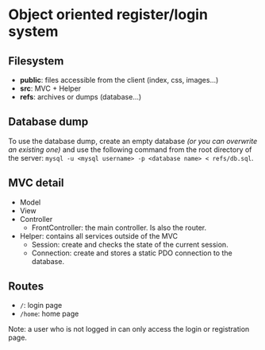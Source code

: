 # Object oriented register/login system

## Filesystem

- **public**: files accessible from the client (index, css, images...)
- **src**: MVC + Helper
- **refs**: archives or dumps (database...)

## Database dump

To use the database dump, create an empty database _(or you can overwrite an existing one)_ and use the following command from the root directory of the server:
``mysql -u <mysql username> -p <database name> < refs/db.sql``.

## MVC detail

- Model
- View
- Controller
    - FrontController: the main controller. Is also the router.
- Helper: contains all services outside of the MVC
    - Session: create and checks the state of the current session.
    - Connection: create and stores a static PDO connection to the database.

## Routes

- ``/``: login page
- ``/home``: home page

Note: a user who is not logged in can only access the login or registration page.